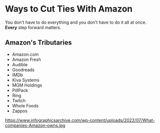 # Ways to Cut Ties With Amazon

You don't have to do everything and you don't have to do it all at once. **Every** step forward matters.

## Amazon's Tributaries

* Amazon.com
* Amazon Fresh
* Audible
* Goodreads
* IMDb
* Kiva Systems
* MGM Holdings
* PillPack
* Ring
* Twitch
* Whole Foods
* Zappos

https://www.infographicsarchive.com/wp-content/uploads/2022/07/What-companies-Amazon-owns.jpg
